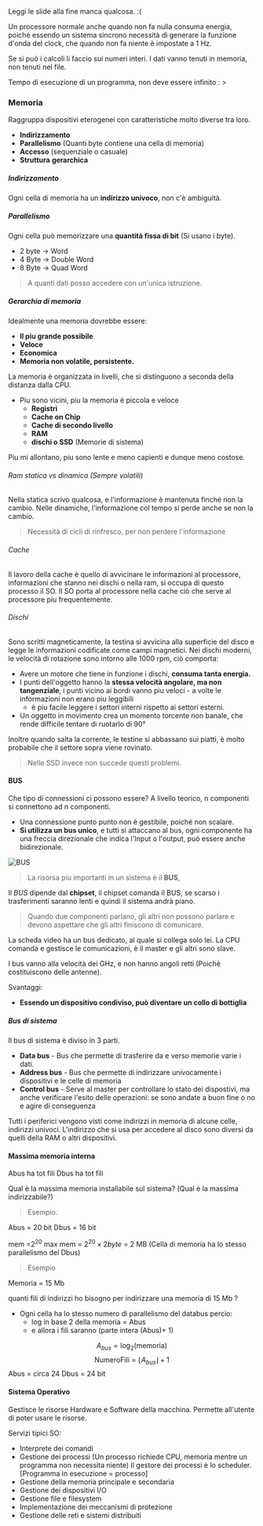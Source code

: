 
Leggi le slide alla fine manca qualcosa. :(

Un processore normale anche quando non fa nulla consuma energia, poiché essendo un sistema sincrono necessità di generare la funzione d'onda del clock, che quando non fa niente è impostate a 1 Hz.

Se si può i calcoli li faccio sui numeri interi.
I dati vanno tenuti in memoria, non tenuti nel file.

Tempo di esecuzione di un programma, non deve essere infinito : >
### Memoria

Raggruppa dispositivi eterogenei con caratteristiche molto diverse tra loro.

- **Indirizzamento**
- **Parallelismo** (Quanti byte contiene una cella di memoria)
- **Accesso** (sequenziale o casuale)
- **Struttura** **gerarchica** 

##### Indirizzamento
Ogni cella di memoria ha un **indirizzo univoco**, non c'è ambiguità.

##### Parallelismo
Ogni cella può memorizzare una **quantità fissa di bit** (Si usano i byte).

- 2 byte -> Word
- 4 Byte -> Double Word
- 8 Byte -> Quad Word

>A quanti dati posso accedere con un'unica istruzione.

##### Gerarchia di memoria

Idealmente una memoria dovrebbe essere:

- **Il piu grande possibile**
- **Veloce**
- **Economica**
- **Memoria non volatile, persistente.**

La memoria è organizzata in livelli, che si distinguono a seconda della distanza dalla CPU.
- Piu sono vicini, piu la memoria è piccola e veloce
	- **Registri**
	- **Cache on Chip**
	- **Cache di secondo livello**
	- **RAM**
	- **dischi o SSD** (Memorie di sistema)

Piu mi allontano, piu sono lente e meno capienti e dunque meno costose.
###### Ram statica vs dinamica (Sempre volatili)

Nella statica scrivo qualcosa, e l'informazione è mantenuta finché non la cambio.
Nelle dinamiche, l'informazione col tempo si perde anche se non la cambio.
>Necessità di cicli di rinfresco, per non perdere l'informazione

###### Cache

Il lavoro della cache è quello di avvicinare le informazioni al processore, informazioni che stanno nei dischi o nella ram, si occupa di questo processo il SO.
Il SO porta al processore nella cache ciò che serve al processore piu frequentemente.

###### Dischi

Sono scritti magneticamente, la testina si avvicina alla superficie del disco e legge le informazioni codificate come campi magnetici.
Nei dischi moderni, le velocità di rotazione sono intorno alle 1000 rpm, ciò comporta:
- Avere un motore che tiene in funzione i dischi, **consuma tanta energia.**
- I punti dell'oggetto hanno la **stessa velocità angolare, ma non tangenziale**, i punti vicino ai bordi vanno piu veloci - a volte le informazioni non erano piu leggibili
	- è piu facile leggere i settori interni rispetto ai settori esterni.
- Un oggetto in movimento crea un momento torcente non banale, che rende difficile tentare di ruotarlo di 90°

Inoltre quando salta la corrente, le testine si abbassano sui piatti, è molto probabile che il settore sopra viene rovinato.

>Nelle SSD invece non succede questi problemi.

#### BUS

Che tipo di connessioni ci possono essere?
A livello teorico, n componenti si connettono ad n componenti.
- Una connessione punto punto non è gestibile, poiché non scalare.
- **Si utilizza un bus unico**, e tutti si attaccano al bus, ogni componente ha una freccia direzionale che indica l'Input o l'output, può essere anche bidirezionale.

![BUS](https://i.ytimg.com/vi/cu7V2XgapCA/maxresdefault.jpg)

>La risorsa piu importanti in un sistema è il **BUS**,

Il _BUS_ dipende dal **chipset**, il chipset comanda il BUS, se scarso i trasferimenti saranno lenti e quindi il sistema andrà piano.

>Quando due componenti parlano, gli altri non possono parlare e devono aspettare che gli altri finiscono di comunicare.

La scheda video ha un bus dedicato, al quale si collega solo lei.
La CPU comanda e gestisce le comunicazioni, è il master e gli altri sono slave.

I bus vanno alla velocità dei GHz, e non hanno angoli retti (Poichè costituiscono delle antenne).

Svantaggi:
- **Essendo un dispositivo condiviso, può diventare un collo di bottiglia**

##### Bus di sistema

Il bus di sistema è diviso in 3 parti.
- **Data bus** - Bus che permette di trasferire da e verso memorie varie i dati.
- **Address bus** - Bus che permette di indirizzare univocamente i dispositivi e le celle di memoria
- **Control bus** - Serve al master per controllare lo stato dei dispostivi, ma anche verificare l'esito delle operazioni: se sono andate a buon fine o no e agire di conseguenza

Tutti i periferici vengono visti come indirizzi in memoria di alcune celle, indirizzi univoci.
L'indirizzo che si usa per accedere al disco sono diversi da quelli della RAM o altri dispositivi.

#### Massima memoria interna

Abus ha tot fili
Dbus ha tot fili

Qual è la massima memoria installabile sul sistema? (Qual è la massima indirizzabile?)

>Esempio.

Abus = 20 bit
Dbus = 16 bit

mem =$2^{20}$
max mem = $2^{20} \times 2 byte$ = 2 MB (Cella di memoria ha lo stesso parallelismo del Dbus)

>Esempio

Memoria = 15 Mb

quanti fili di indirizzi ho bisogno per indirizzare una memoria di 15 Mb ?

- Ogni cella ha lo stesso numero di parallelismo del databus percio:
	- log in base 2 della memoria = Abus
	- e allora i fili saranno (parte intera (Abus)+ 1)
	
$$
A_{bus}= \log_2(\text{memoria})
$$
$$ 
\text {NumeroFili} = \lfloor A_{bus} \rfloor + 1
$$
Abus = circa 24
Dbus = 24 bit
#### Sistema Operativo

Gestisce le risorse Hardware e Software della macchina.
Permette all'utente di poter usare le risorse.

Servizi tipici SO:
- Interprete dei comandi
- Gestione dei processi (Un processo richiede CPU, memoria mentre un programma non necessita niente) Il gestore dei processi è lo scheduler.
	[Programma in esecuzione = processo]
- Gestione della memoria principale e secondaria
- Gestione dei dispositivi I/O
- Gestione file e filesystem
- Implementazione dei meccanismi di protezione
- Gestione delle reti e sistemi distribuiti

